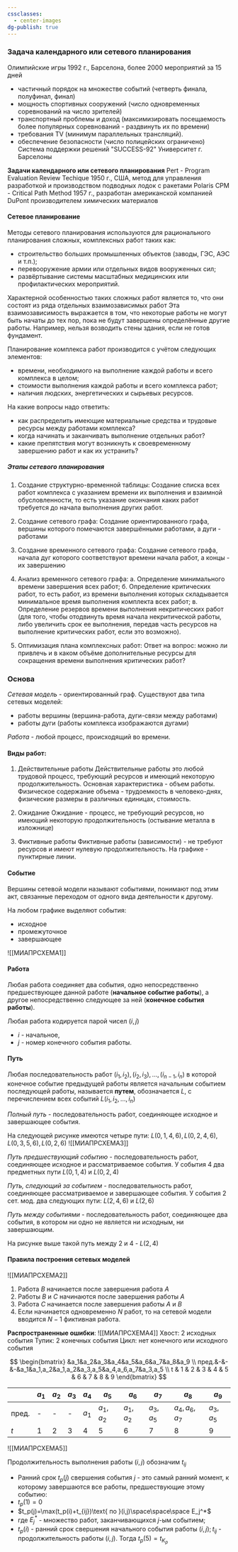 ```yaml
---
cssclasses:
  - center-images
dg-publish: true
---
```

### Задача календарного или сетевого планирования

Олимпийские игры 1992 г., Барселона, более 2000 мероприятий за 15 дней
- частичный порядок на множестве событий (четверть финала, полуфинал, финал)
- мощность спортивных сооружений (число одновременных соревнований на число зрителей)
- транспортный проблемы и доход (максимизировать посещаемость более популярных соревнований - раздвинуть их по времени)
- требования TV (минимум параллельных трансляций).
- обеспечение безопасности (число полицейских ограничено)
Система поддержки решений "SUCCESS-92" Университет г. Барселоны


**Задачи календарного или сетевого планирования**
Pert - Program Evaluation Review Techique
	1950 г., США, метод для управления разработкой и производством подводных лодок с ракетами Polaris
CPM - Critical Path Method
	1957 г., разработан американской компанией DuPont производителем химических материалов


#### Сетевое планирование
Методы сетевого планирования используются для рационального планирования сложных, комплексных работ таких как:
- строительство больших промышленных объектов (заводы, ГЭС, АЭС и т.п.);
- перевооружение армии или отдельных видов вооруженных сил;
- развёртывание системы масштабных медицинских или профилактических мероприятий.

Характерной особенностью таких сложных работ является то, что они состоят из ряда отдельных взаимозависимых работ
Эта взаимозависимость выражается в том, что некоторые работы не могут быть начаты до тех пор, пока не будут завершены определённые другие работы.
Например, нельзя возводить стены здания, если не готов фундамент.

Планирование комплекса работ производится с учётом следующих элементов:
- времени, необходимого на выполнение каждой работы и всего комплекса в целом;
- стоимости выполнения каждой работы и всего комплекса работ;
- наличия людских, энергетических и сырьевых ресурсов.

На какие вопросы надо ответить:
- как распределить имеющие материальные средства и трудовые ресурсы между работами комплекса?
- когда начинать и заканчивать выполнение отдельных работ?
- какие препятствия могут возникнуть к своевременному завершению работ и как их устранить?

##### Этапы сетевого планирования
1. Создание структурно-временной таблицы:
Создание списка всех работ комплекса с указанием времени их выполнения и взаимной обусловленности, то есть указание окончания каких работ требуется до начала выполнения других работ.

2. Создание сетевого графа:
Создание ориентированного графа, вершины которого помечаются завершёнными работами, а дуги - работами

3. Создание временного сетевого графа:
Создание сетевого графа, начала дуг которого соответствуют времени начала работ, а концы - их завершению

4. Анализ временного сетевого графа:
а. Определение минимального времени завершения всех работ;
б. Определение критических работ, то есть работ, из времени выполнения которых складывается минимальное время выполнения комплекта всех работ;
в. Определение резервов времени выполнения некритических работ (для того, чтобы отодвинуть время начала некритической работы, либо увеличить срок ее выполнения, передав часть ресурсов на выполнение критических работ, если это возможно).

5. Оптимизация плана комплексных работ:
Ответ на вопрос: можно ли привлечь и в каком объёме дополнительные ресурсы для сокращения времени выполнения критических работ?


### Основа

*Сетевая модель* - ориентированный граф.
Существуют два типа сетевых моделей:
- работы вершины (вершина-работа, дуги-связи между работами)
- работы дуги (работы комплекса изображаются дугами)

*Работа* - любой процесс, происходящий во времени.

#### Виды работ:
1. Действительные работы
Действительные работы это любой трудовой процесс, требующий ресурсов и имеющий некоторую продолжительность.
Основная характеристика - объем работы.
Физическое содержание объема - трудоемкость в человеко-днях, физические размеры в различных единицах, стоимость.

2. Ожидание
Ожидание - процесс, не требующий ресурсов, но имеющий некоторую продолжительность (остывание металла в изложнице)

3. Фиктивные работы
Фиктивные работы (зависимости) - не требуют ресурсов и имеют нулевую продолжительность.
На графике - пунктирные линии.

#### Событие
Вершины сетевой модели называют событиями, понимают под этим акт, связанные переходом от одного вида деятельности к другому.

На любом графике выделяют события:
- исходное
- промежуточное
- завершающее

![[МИАПРСХЕМА1]]

#### Работа

Любая работа соединяет два события, одно непосредственно предшествующее данной работе (**начальное событие работы**), а другое непосредственно следующее за ней (**конечное события работы**).

Любая работа кодируется парой чисел $(i, j)$
- $i$ - начальное,
- $j$ - номер конечного события работы.

#### Путь
Любая последовательность работ $(i_1, i_2), (i_2, i_3), ..., (i_{n-1}, i_n)$ в которой конечное событие предыдущей работы является начальным событием последующей работы, называется **путем**, обозначается $L$, с перечислением всех событий $L(i_1, i_2, \dots, i_n)$

*Полный путь* - последовательность работ, соединяющее исходное и завершающее события.

На следующей рисунке имеются четыре пути: $L(0,1,4,6), L(0,2,4,6), L(0,3,5,6), L(0,2,6)$
![[МИАПРСХЕМА3]]

*Путь предшествующий событию* - последовательность работ, соединяющее исходное и рассматриваемое события.
У события 4 два предметных пути $L(0,1,4)\text{ и }L(0,2,4)$

*Путь, следующий за событием* - последовательность работ, соединяющее рассматриваемое и завершающее события.
У события 2 сет. мод. два следующих пути: $L(2,4,6)\text{ и }L(2,6)$

*Путь между событиями* - последовательность работ, соединяющее два события, в котором ни одно не является ни исходным, ни завершающим.

На рисунке выше такой путь между 2 и 4 - $L(2,4)$

#### Правила построения сетевых моделей

![[МИАПРСХЕМА2]]

1) Работа $B$ начинается после завершения работа $A$
2) Работы $B$ и $C$ начинаются после завершения работы $A$
3) Работа $C$ начинается после завершения работы $A$ и $B$
4) Если начинается одновременно $N$ работ, то на сетевой модели вводится $N-1$ фиктивная работа.


**Распространенные ошибки**:
![[МИАПРСХЕМА4]]
Хвост: 2 исходных события
Тупик: 2 конечных события
Цикл: нет конечного или исходного события

$$
\begin{bmatrix}
&a_1&a_2&a_3&a_4&a_5&a_6&a_7&a_8&a_9 \\
пред.&-&-&-&a_1&a_1,a_2&a_1,a_2&a_3,a_5&a_4,a_6,a_7&a_3,a_5 \\
t & 1 & 2 & 3 & 4 & 5 & 6 & 7 & 8 & 9
\end{bmatrix}
$$
 
|       | $a_1$ | $a_2$ | $a_3$ | $a_4$ | $a_5$     | $a_6$     | $a_7$     | $a_8$         | $a_9$     |
| ----- | ----- | ----- | ----- | ----- | --------- | --------- | --------- | ------------- | --------- |
| пред. | -     | -     | -     | $a_1$ | $a_1,a_2$ | $a_1,a_2$ | $a_3,a_5$ | $a_4,a_6,a_7$ | $a_3,a_5$ |
| $t$   | 1     | 2     | 3     | 4     | 5         | 6         | 7         | 8             | 9         |

![[МИАПРСХЕМА5]]

Продолжительность выполнения работы $(i,j)$ обозначим $t_{ij}$
- Ранний срок $t_p(j)$ свершения события $j$ - это самый ранний момент, к которому завершаются все работы, предшествующие этому событию:
- $t_p(1)=0$
- $t_p(j)=\max(t_p(i)+t_{ij})\text{ по }(i,j)\space\space\space E_j^*$
- где $E_j^*$ - множество работ, заканчивающихся $j$-ым событием;
- $t_p(i)$ - ранний срок свершения начального события работы $(i,j); t_{ij}$ - продолжительность работы $(i,j)$. Тогда $t_p(5)=t_{K_p}$

